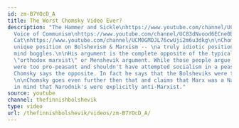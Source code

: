 ```yaml
---
id: zm-B7YOcD_A
title: The Worst Chomsky Video Ever?
description: "The Hammer and Sickle\nhttps://www.youtube.com/channel/UCAOU2ZMxUTJYzOganZqgJkQ\n\nThe
  Voice of Communism\nhttps://www.youtube.com/channel/UC83dNvood6ECne0DwqzBf6Q\n\nBlack
  Cat\nhttps://www.youtube.com/channel/UCM0GMDJL76cwUji2m6u3dkg\n\nChomsky has a truly
  unique position on Bolshevism & Marxism -- \na truly idiotic position that is! The
  mind boggles.\n\nHis argument is the complete opposite of the typical dogmatist
  \"orthodox marxist\" or Menshevik argument. While those people argue that the Bolsheviks
  were too pro-peasant and shouldn't have attempted socialism in a peasant country
  Chomsky says the opposite. In fact he says that the Bolsheviks were totally anti-peasant!
  \n\nChomsky goes even further then that and claims that Marx was a Narodnik. Keep
  in mind that Narodnik's were explicitly anti-Marxist."
source: youtube
channel: thefinnishbolshevik
type: video
url: /thefinnishbolshevik/videos/zm-B7YOcD_A/
---
```

